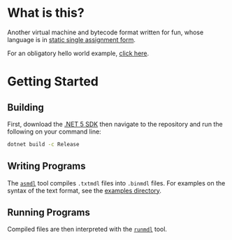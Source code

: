 # What is this?

Another virtual machine and bytecode format written for fun, whose language is in [static single assignment form](https://en.wikipedia.org/wiki/Static_single_assignment_form).

For an obligatory hello world example, [click here](../main/test/text/Example.HelloWorld/HelloWorld.txtmdl).

# Getting Started

## Building

First, download the [.NET 5 SDK](https://dotnet.microsoft.com/download) then navigate to the repository and run the following on your command line:
```bash
dotnet build -c Release 
```

## Writing Programs

The [`asmdl`](../main/src/asmdl/) tool compiles `.txtmdl` files into `.binmdl` files. For examples on the syntax of the text format, see the [examples directory](../main/test/text/).

## Running Programs

Compiled files are then interpreted with the [`runmdl`](../main/src/runmdl/) tool.
